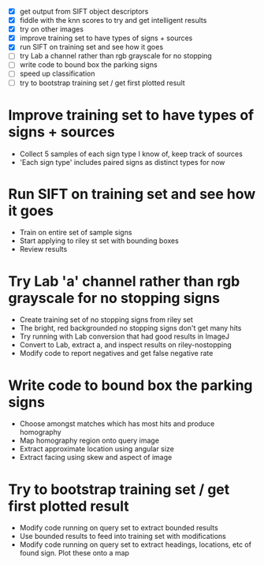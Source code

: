 - [X] get output from SIFT object descriptors
- [X] fiddle with the knn scores to try and get intelligent results
- [X] try on other images
- [x] improve training set to have types of signs + sources
- [x] run SIFT on training set and see how it goes
- [ ] try Lab a channel rather than rgb grayscale for no stopping
- [ ] write code to bound box the parking signs
- [ ] speed up classification
- [ ] try to bootstrap training set / get first plotted result

Improve training set to have types of signs + sources
=====================================================
- Collect 5 samples of each sign type I know of, keep track of sources
- 'Each sign type' includes paired signs as distinct types for now

Run SIFT on training set and see how it goes
============================================
- Train on entire set of sample signs
- Start applying to riley st set with bounding boxes
- Review results

Try Lab 'a' channel rather than rgb grayscale for no stopping signs
==================================================
- Create training set of no stopping signs from riley set
- The bright, red backgrounded no stopping signs don't get many hits
- Try running with Lab conversion that had good results in ImageJ
- Convert to Lab, extract a, and inspect results on riley-nostopping
- Modify code to report negatives and get false negative rate

Write code to bound box the parking signs
=========================================
- Choose amongst matches which has most hits and produce homography
- Map homography region onto query image
- Extract approximate location using angular size
- Extract facing using skew and aspect of image

Try to bootstrap training set / get first plotted result
========================================================
- Modify code running on query set to extract bounded results
- Use bounded results to feed into training set with modifications
- Modify code running on query set to extract headings, locations, etc
  of found sign. Plot these onto a map
